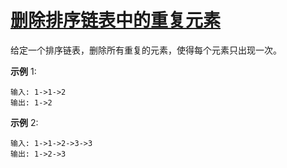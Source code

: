 # [删除排序链表中的重复元素](https://leetcode-cn.com/problems/remove-duplicates-from-sorted-list/)

给定一个排序链表，删除所有重复的元素，使得每个元素只出现一次。

**示例** 1:

```
输入: 1->1->2
输出: 1->2
```

**示例** 2:

```
输入: 1->1->2->3->3
输出: 1->2->3
```



